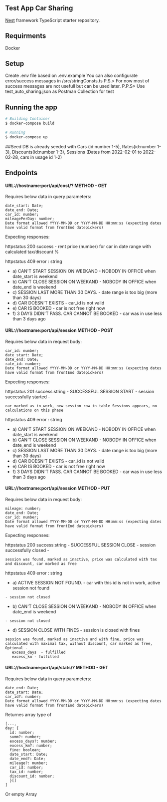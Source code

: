 ## Test App Car Sharing

[Nest](https://github.com/nestjs/nest) framework TypeScript starter repository.

## Requirments



Docker


## Setup

Create .env file based on .env.example
You can also configurate error/success messages in /src/stringConsts.ts
P.S.> For now most of success messages are not usefull but can be used later.
P.P.S> Use test_auto_sharing.json as Postman Collection for test

## Running the app

```bash
# Building Container
$ docker-compose build

# Running
$ docker-compose up
```
##Seed
DB is already seeded with
Cars (id:number 1-5),
Rates(id:number 1-3), 
Discounts(id:number 1-3), 
Sessions (Dates from 2022-02-01 to 2022-02-28, cars in usage id 1-2)


## Endpoints
#### URL://hostname:port/api/cost/?  METHOD - GET
Requires below data in query parameters:
````
date_start: Date;
date_end: Date;
car_id: number;
mileagePerDay: number;
Date format allowed YYYY-MM-DD or YYYY-MM-DD HH:mm:ss (expecting dates have valid format from frontEnd datepickers)
````
Expecting responses:

httpstatus 200 success - rent price (number) for car in date range with calculated tax/discount %

httpstatus 409 error  : string
- a) CAN'T START SESSION ON WEEKAND - NOBODY IN OFFICE when date_start is weekend
- b) CAN'T CLOSE SESSION ON WEEKAND - NOBODY IN OFFICE when date_end is weekend
- c) SESSION LAST MORE THAN 30 DAYS. - date range is too big (more than 30 days)
- d) CAR DOESN'T EXISTS - car_id is not valid
- e) CAR IS BOOKED - car is not free right now
- f) 3 DAYS DIDN'T PASS. CAR CANNOT BE BOOKED - car was in use less than 3 days ago

#### URL://hostname:port/api/session  METHOD - POST
Requires below data in request body:
````
car_id: number;
date_start: Date;
date_end: Date;
rate_id: number;
Date format allowed YYYY-MM-DD or YYYY-MM-DD HH:mm:ss (expecting dates have valid format from frontEnd datepickers)
````
Expecting responses:

httpstatus 201 success:string  - SUCCESSFUL SESSION START  - session successfully started -
````
car marked as in_work, new session row in table Sessions appears, no calculations on this phase
````
httpstatus 409 error  : string
- a) CAN'T START SESSION ON WEEKAND - NOBODY IN OFFICE when date_start is weekend
- b) CAN'T CLOSE SESSION ON WEEKAND - NOBODY IN OFFICE when date_end is weekend
- c) SESSION LAST MORE THAN 30 DAYS. - date range is too big (more than 30 days)
- d) CAR DOESN'T EXISTS - car_id is not valid
- e) CAR IS BOOKED - car is not free right now
- f) 3 DAYS DIDN'T PASS. CAR CANNOT BE BOOKED - car was in use less than 3 days ago

#### URL://hostname:port/api/session  METHOD - PUT
Requires below data in request body:
````
mileage: number;
date_end: Date;
car_id: number;
Date format allowed YYYY-MM-DD or YYYY-MM-DD HH:mm:ss (expecting dates have valid format from frontEnd datepickers)
````
Expecting responses:

httpstatus 200 success:string  - SUCCESSFUL SESSION CLOSE  - session successfully closed -  
````
session was found, marked as inactive, price was calculated with tax and discount, car marked as free
````
httpstatus 409 error  : string

- a) ACTIVE SESSION NOT FOUND. - car with this id is not in work, active session not found
````
- session not closed
````
- b) CAN'T CLOSE SESSION ON WEEKAND - NOBODY IN OFFICE when date_end is weekend
````
- session not closed
````
- d) SESSION CLOSE WITH FINES - session is closed with fines 
````
session was found, marked as inactive and with fine, price was calculated with maximal tax, without discount, car marked as free,
Optional -   
   excess_days  - fulfilled
   excess_km - fulfilled
````

#### URL://hostname:port/api/stats/?  METHOD - GET
Requires below data in query parameters:
````
date_end: Date;
date_start: Date;
car_id?: number;
Date format allowed YYYY-MM-DD or YYYY-MM-DD HH:mm:ss (expecting dates have valid format from frontEnd datepickers)
````

Returnes array type of 
````
[..., 
day: {
  id: number;
  summ?: number;
  excess_days?: number;
  excess_km?: number;
  fine: boolean;
  date_start: Date;
  date_end?: Date;
  mileage?: number;
  car_id: number;
  tax_id: number;
  discount_id: number;
  }[]
]
````

Or empty Array